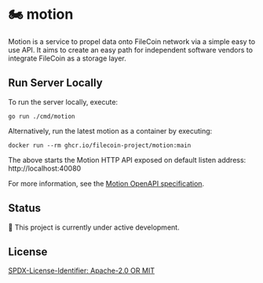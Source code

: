 # :motorcycle: motion

Motion is a service to propel data onto FileCoin network via a simple easy to use API. It aims to create an easy path for independent software vendors to integrate FileCoin as a storage layer.

## Run Server Locally

To run the server locally, execute:
```shell
go run ./cmd/motion
```

Alternatively, run the latest motion as a container by executing:

```shell
docker run --rm ghcr.io/filecoin-project/motion:main
```

The above starts the Motion HTTP API exposed on default listen address: http://localhost:40080

For more information, see the [Motion OpenAPI specification](openapi.yaml).

## Status
:construction: This project is currently under active development.

## License

[SPDX-License-Identifier: Apache-2.0 OR MIT](LICENSE.md)
